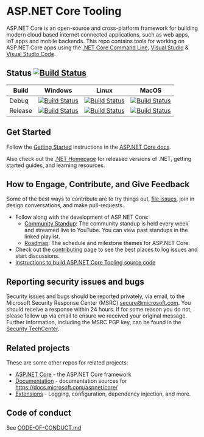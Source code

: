 ASP.NET Core Tooling
====================

ASP.NET Core is an open-source and cross-platform framework for building modern cloud based internet connected applications, such as web apps, IoT apps and mobile backends.
This repo contains tools for working on ASP.NET Core apps using the [.NET Core Command Line](https://github.com/dotnet/cli), [Visual Studio](https://visualstudio.com) & [Visual Studio Code](https://code.visualstudio.com/).

## Status   [![Build Status](https://dev.azure.com/dnceng/public/_apis/build/status/dotnet/aspnetcore-tooling/aspnetcore-tooling-ci?branchName=main)](https://dev.azure.com/dnceng/public/_build/latest?definitionId=264&branchName=main)

|Build|Windows|Linux|MacOS|
|-----|-------|-----|-----|
|Debug|[![Build Status](https://dev.azure.com/dnceng/public/_apis/build/status/dotnet/aspnetcore-tooling/aspnetcore-tooling-ci?branchName=main&jobName=Windows&configuration=Windows%20debug)](https://dev.azure.com/dnceng/public/_build/latest?definitionId=264&branchName=main)|[![Build Status](https://dev.azure.com/dnceng/public/_apis/build/status/dotnet/aspnetcore-tooling/aspnetcore-tooling-ci?branchName=main&jobName=Linux&configuration=Linux%20debug)](https://dev.azure.com/dnceng/public/_build/latest?definitionId=264&branchName=main)|[![Build Status](https://dev.azure.com/dnceng/public/_apis/build/status/dotnet/aspnetcore-tooling/aspnetcore-tooling-ci?branchName=main&jobName=macOS&configuration=macOS%20debug)](https://dev.azure.com/dnceng/public/_build/latest?definitionId=264&branchName=main)|
|Release|[![Build Status](https://dev.azure.com/dnceng/public/_apis/build/status/dotnet/aspnetcore-tooling/aspnetcore-tooling-ci?branchName=main&jobName=Windows&configuration=Windows%20release)](https://dev.azure.com/dnceng/public/_build/latest?definitionId=264&branchName=main)|[![Build Status](https://dev.azure.com/dnceng/public/_apis/build/status/dotnet/aspnetcore-tooling/aspnetcore-tooling-ci?branchName=main&jobName=Linux&configuration=Linux%20release)](https://dev.azure.com/dnceng/public/_build/latest?definitionId=264&branchName=main)|[![Build Status](https://dev.azure.com/dnceng/public/_apis/build/status/dotnet/aspnetcore-tooling/aspnetcore-tooling-ci?branchName=main&jobName=macOS&configuration=macOS%20release)](https://dev.azure.com/dnceng/public/_build/latest?definitionId=264&branchName=main)|

## Get Started

Follow the [Getting Started](https://docs.microsoft.com/aspnet/core/getting-started) instructions in the [ASP.NET Core docs](https://docs.microsoft.com/aspnet/index).

Also check out the [.NET Homepage](https://www.microsoft.com/net) for released versions of .NET, getting started guides, and learning resources.

## How to Engage, Contribute, and Give Feedback

Some of the best ways to contribute are to try things out, [file issues](https://github.com/dotnet/aspnetcore/issues), join in design conversations,
and make pull-requests.

* Follow along with the development of ASP.NET Core:
    * [Community Standup](http://live.asp.net): The community standup is held every week and streamed live to YouTube. You can view past standups in the linked playlist.
    * [Roadmap](https://github.com/dotnet/aspnetcore/wiki/Roadmap): The schedule and milestone themes for ASP.NET Core.
* Check out the [contributing](CONTRIBUTING.md) page to see the best places to log issues and start discussions.
* [Instructions to build ASP.NET Core Tooling source code](https://github.com/dotnet/aspnetcore-tooling/blob/main/docs/contributing/BuildFromSource.md)

## Reporting security issues and bugs

Security issues and bugs should be reported privately, via email, to the Microsoft Security Response Center (MSRC)  secure@microsoft.com. You should receive a response within 24 hours. If for some reason you do not, please follow up via email to ensure we received your original message. Further information, including the MSRC PGP key, can be found in the [Security TechCenter](https://technet.microsoft.com/en-us/security/ff852094.aspx).

## Related projects

These are some other repos for related projects:

* [ASP.NET Core](https://github.com/dotnet/aspnetcore) - the ASP.NET Core framework
* [Documentation](https://github.com/aspnet/Docs) - documentation sources for https://docs.microsoft.com/aspnet/core/
* [Extensions](https://github.com/dotnet/extensions) - Logging, configuration, dependency injection, and more.

## Code of conduct

See [CODE-OF-CONDUCT.md](./CODE-OF-CONDUCT.md)

